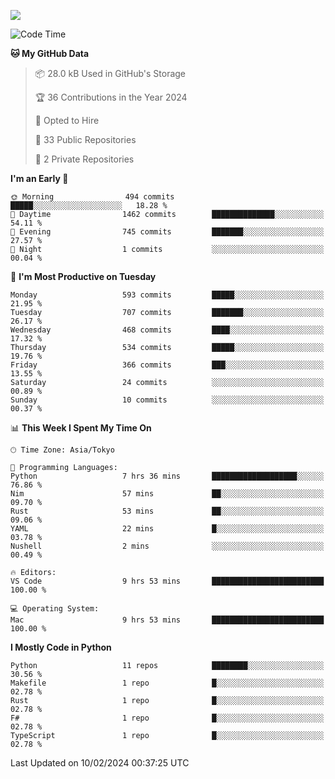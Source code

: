 ![](https://komarev.com/ghpvc/?username=kitagawa-hr)

<!--START_SECTION:waka-->
![Code Time](http://img.shields.io/badge/Code%20Time-780%20hrs%2037%20mins-blue)

**🐱 My GitHub Data** 

> 📦 28.0 kB Used in GitHub's Storage 
 > 
> 🏆 36 Contributions in the Year 2024
 > 
> 💼 Opted to Hire
 > 
> 📜 33 Public Repositories 
 > 
> 🔑 2 Private Repositories 
 > 
**I'm an Early 🐤** 

```text
🌞 Morning                494 commits         █████░░░░░░░░░░░░░░░░░░░░   18.28 % 
🌆 Daytime                1462 commits        ██████████████░░░░░░░░░░░   54.11 % 
🌃 Evening                745 commits         ███████░░░░░░░░░░░░░░░░░░   27.57 % 
🌙 Night                  1 commits           ░░░░░░░░░░░░░░░░░░░░░░░░░   00.04 % 
```
📅 **I'm Most Productive on Tuesday** 

```text
Monday                   593 commits         █████░░░░░░░░░░░░░░░░░░░░   21.95 % 
Tuesday                  707 commits         ███████░░░░░░░░░░░░░░░░░░   26.17 % 
Wednesday                468 commits         ████░░░░░░░░░░░░░░░░░░░░░   17.32 % 
Thursday                 534 commits         █████░░░░░░░░░░░░░░░░░░░░   19.76 % 
Friday                   366 commits         ███░░░░░░░░░░░░░░░░░░░░░░   13.55 % 
Saturday                 24 commits          ░░░░░░░░░░░░░░░░░░░░░░░░░   00.89 % 
Sunday                   10 commits          ░░░░░░░░░░░░░░░░░░░░░░░░░   00.37 % 
```


📊 **This Week I Spent My Time On** 

```text
🕑︎ Time Zone: Asia/Tokyo

💬 Programming Languages: 
Python                   7 hrs 36 mins       ███████████████████░░░░░░   76.86 % 
Nim                      57 mins             ██░░░░░░░░░░░░░░░░░░░░░░░   09.70 % 
Rust                     53 mins             ██░░░░░░░░░░░░░░░░░░░░░░░   09.06 % 
YAML                     22 mins             █░░░░░░░░░░░░░░░░░░░░░░░░   03.78 % 
Nushell                  2 mins              ░░░░░░░░░░░░░░░░░░░░░░░░░   00.49 % 

🔥 Editors: 
VS Code                  9 hrs 53 mins       █████████████████████████   100.00 % 

💻 Operating System: 
Mac                      9 hrs 53 mins       █████████████████████████   100.00 % 
```

**I Mostly Code in Python** 

```text
Python                   11 repos            ████████░░░░░░░░░░░░░░░░░   30.56 % 
Makefile                 1 repo              █░░░░░░░░░░░░░░░░░░░░░░░░   02.78 % 
Rust                     1 repo              █░░░░░░░░░░░░░░░░░░░░░░░░   02.78 % 
F#                       1 repo              █░░░░░░░░░░░░░░░░░░░░░░░░   02.78 % 
TypeScript               1 repo              █░░░░░░░░░░░░░░░░░░░░░░░░   02.78 % 
```




 Last Updated on 10/02/2024 00:37:25 UTC
<!--END_SECTION:waka-->

